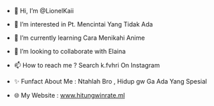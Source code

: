 - 👋 Hi, I’m @LionelKaii
- 👀 I’m interested in Pt. Mencintai Yang Tidak Ada
- 🌱 I’m currently learning Cara Menikahi Anime
- 💞️ I’m looking to collaborate with Elaina
- 📫 How to reach me ? Search k.fvhri On Instagram
- ✨ Funfact About Me : Ntahlah Bro , Hidup gw Ga Ada Yang Spesial

- 🌐 My Website : www.hitungwinrate.ml

<!---
LionelKaii/LionelKaii is a ✨ special ✨ repository because its `README.md` (this file) appears on your GitHub profile.
You can click the Preview link to take a look at your changes.
--->
